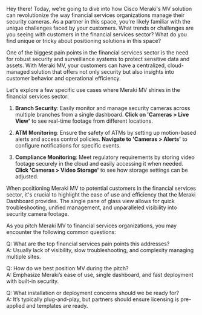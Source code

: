 Hey there! Today, we're going to dive into how Cisco Meraki's MV solution can revolutionize the way financial services organizations manage their security cameras. As a partner in this space, you're likely familiar with the unique challenges faced by your customers. What trends or challenges are you seeing with customers in the financial services sector? What do you find unique or tricky about positioning solutions in this space?

One of the biggest pain points in the financial services sector is the need for robust security and surveillance systems to protect sensitive data and assets. With Meraki MV, your customers can have a centralized, cloud-managed solution that offers not only security but also insights into customer behavior and operational efficiency.

Let's explore a few specific use cases where Meraki MV shines in the financial services sector:

1. **Branch Security**: Easily monitor and manage security cameras across multiple branches from a single dashboard. **Click on 'Cameras > Live View'** to see real-time footage from different locations.

2. **ATM Monitoring**: Ensure the safety of ATMs by setting up motion-based alerts and access control policies. **Navigate to 'Cameras > Alerts'** to configure notifications for specific events.

3. **Compliance Monitoring**: Meet regulatory requirements by storing video footage securely in the cloud and easily accessing it when needed. **Click 'Cameras > Video Storage'** to see how storage settings can be adjusted.

When positioning Meraki MV to potential customers in the financial services sector, it's crucial to highlight the ease of use and efficiency that the Meraki Dashboard provides. The single pane of glass view allows for quick troubleshooting, unified management, and unparalleled visibility into security camera footage.

As you pitch Meraki MV to financial services organizations, you may encounter the following common questions:

Q: What are the top financial services pain points this addresses?  
A: Usually lack of visibility, slow troubleshooting, and complexity managing multiple sites.

Q: How do we best position MV during the pitch?  
A: Emphasize Meraki’s ease of use, single dashboard, and fast deployment with built-in security.

Q: What installation or deployment concerns should we be ready for?  
A: It’s typically plug-and-play, but partners should ensure licensing is pre-applied and templates are ready.